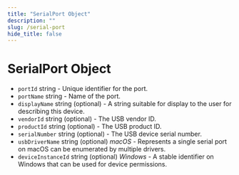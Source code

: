 ```yaml
---
title: "SerialPort Object"
description: ""
slug: /serial-port
hide_title: false
---
```


# SerialPort Object

* `portId` string - Unique identifier for the port.
* `portName` string - Name of the port.
* `displayName` string (optional) - A string suitable for display to the user for describing this device.
* `vendorId` string (optional) - The USB vendor ID.
* `productId` string (optional) - The USB product ID.
* `serialNumber` string (optional) - The USB device serial number.
* `usbDriverName` string (optional) _macOS_ - Represents a single serial port on macOS can be enumerated by multiple drivers.
* `deviceInstanceId` string (optional) _Windows_ - A stable identifier on Windows that can be used for device permissions.
